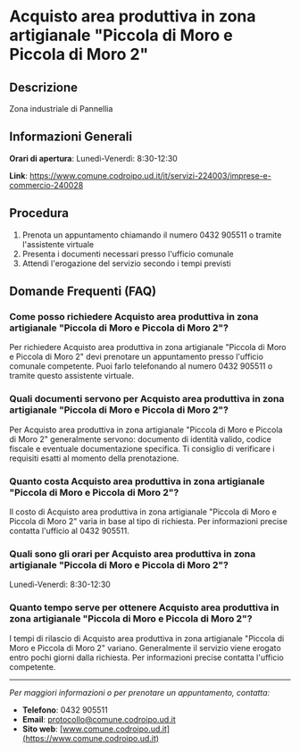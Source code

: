 # Acquisto area produttiva in zona artigianale "Piccola di Moro e Piccola di Moro 2"

## Descrizione

Zona industriale di Pannellia

## Informazioni Generali

**Orari di apertura**: Lunedì-Venerdì: 8:30-12:30

**Link**: https://www.comune.codroipo.ud.it/it/servizi-224003/imprese-e-commercio-240028

## Procedura

1. Prenota un appuntamento chiamando il numero 0432 905511 o tramite l'assistente virtuale
2. Presenta i documenti necessari presso l'ufficio comunale
3. Attendi l'erogazione del servizio secondo i tempi previsti

## Domande Frequenti (FAQ)

### Come posso richiedere Acquisto area produttiva in zona artigianale "Piccola di Moro e Piccola di Moro 2"?

Per richiedere Acquisto area produttiva in zona artigianale "Piccola di Moro e Piccola di Moro 2" devi prenotare un appuntamento presso l'ufficio comunale competente. Puoi farlo telefonando al numero 0432 905511 o tramite questo assistente virtuale.

### Quali documenti servono per Acquisto area produttiva in zona artigianale "Piccola di Moro e Piccola di Moro 2"?

Per Acquisto area produttiva in zona artigianale "Piccola di Moro e Piccola di Moro 2" generalmente servono: documento di identità valido, codice fiscale e eventuale documentazione specifica. Ti consiglio di verificare i requisiti esatti al momento della prenotazione.

### Quanto costa Acquisto area produttiva in zona artigianale "Piccola di Moro e Piccola di Moro 2"?

Il costo di Acquisto area produttiva in zona artigianale "Piccola di Moro e Piccola di Moro 2" varia in base al tipo di richiesta. Per informazioni precise contatta l'ufficio al 0432 905511.

### Quali sono gli orari per Acquisto area produttiva in zona artigianale "Piccola di Moro e Piccola di Moro 2"?

Lunedì-Venerdì: 8:30-12:30

### Quanto tempo serve per ottenere Acquisto area produttiva in zona artigianale "Piccola di Moro e Piccola di Moro 2"?

I tempi di rilascio di Acquisto area produttiva in zona artigianale "Piccola di Moro e Piccola di Moro 2" variano. Generalmente il servizio viene erogato entro pochi giorni dalla richiesta. Per informazioni precise contatta l'ufficio competente.

---

*Per maggiori informazioni o per prenotare un appuntamento, contatta:*
- **Telefono**: 0432 905511
- **Email**: [protocollo@comune.codroipo.ud.it](mailto:protocollo@comune.codroipo.ud.it)
- **Sito web**: [www.comune.codroipo.ud.it](https://www.comune.codroipo.ud.it)

